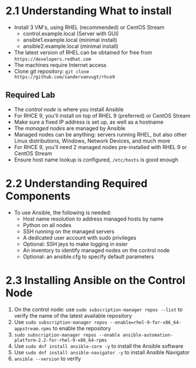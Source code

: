 # 2.1 Understanding What to install
- Install 3 VM's, using RHEL (recommended)  or CentOS Stream
  - control.example.local (Server with GUI)
  - ansible1.example.local (minimal install)
  - ansible2.example.local (minimal install)
- The latest version of RHEL can be obtained for free from `https://developers.redhat.com`
- The machines require Internet access
- Clone git repository: `git clone https://github.com/sandervanvugt/rhce9`

## Required Lab
- The _control node_ is where you install Ansible
- For RHCE 9, you'll install on top of RHEL 9 (preferred) or CentOS Stream
- Make sure a fixed IP address is set up, as well as a hostname
- The _managed nodes_ are managed by Ansible
- Managed nodes can be anything: servers running RHEL, but also other Linux distributions, Windows, Network Devices, and much more
- For RHCE 9, you'll need 2 managed nodes pre-installed with RHEL 9 or CentOS Stream
- Ensure host name lookup is configured, `/etc/hosts` is good enough

# 2.2 Understanding Required Components
- To use Ansible, the following is needed:
  - Host name resolution to address managed hosts by name
  - Python on all nodes
  - SSH running on the managed servers
  - A dedicated user account with sudo privileges
  - Optional: SSH jeys to make logging in esier
  - An inventory to identify managed nodes on the control node
  - Optional: an ansible.cfg to specify default parameters

# 2.3 Installing Ansible on the Control Node
1. On the control node: use `sudo subscription-manager repos --list` to verify the name of the latest available repository
2. Use `sudo subscription-manager repos --enable=rhel-9-for-x86_64-appstream.rpms` to enable the repository
3. `sudo subscription-manager repos --enable ansible-automation-platform-2.2-for-rhel-9-x86_64-rpms`
4. Use `sudo dnf install ansible-core -y` to install the Ansible software
5. Use `sudo dnf install ansible-navigator -y` to install Ansible Navigator
6. `ansible --version` to verify